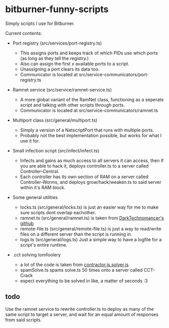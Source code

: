 # bitburner-funny-scripts

Simply scripts I use for Bitburner.

Current contents:

- Port registry (src/services/port-registry.ts)
    - This assigns ports and keeps track of which PIDs use which ports (as long as they tell the registry.)
    - Also can assign the first x available ports to a script.
    - Unassigning a port clears its data too.
    - Communicator is located at src/service-communicators/port-registry.ts


- Ramnet service (src/service/ramnet-service.ts)
    - A more global variant of the RamNet class, functioning as a seperate script and talking with other scripts through ports.
    - Communicator is located at src/service-communicators/ramnet.ts

- Multiport class (src/general/multiport.ts)
    - Simply a version of a NetscriptPort that runs with multiple ports.
    - Probably not the best implementation possible, but works for what I use it for.

- Small infection script (src/infect/infect.ts)
    - Infects and gains as much access to all servers it can access, then if you are able to hack it, deploys controller.ts to a server called Controller-Central.
    - Each controller has its own section of RAM on a server called Controller-Worms, and deploys grow/hack/weaken.ts to said server within it's RAM block.

- Some general utilities
    - locks.ts (src/general/locks.ts) is just an easier way for me to make sure scripts dont overlap eachother.
    - ramnet.ts (src/general/ramnet.ts) is taken from [DarkTechnomancer's github](https://github.com/DarkTechnomancer/darktechnomancer.github.io)
    - remote-file.ts (src/general/remote-file.ts) is just a way to read/write files on a different server than the script is running in.
    - logs.ts (src/general/logs.ts) Just a simple way to have a logfile for a script's entire runtime.

- .cct solving tomfoolery
    - a lot of the code is taken from [contractor.js.solver.js](https://github.com/alainbryden/bitburner-scripts/blob/main/Tasks/contractor.js.solver.js)
    - spamSolve.ts spams solve.ts 50 times onto a server called CCT-Crack
    - expect everything to be solved in like, a matter of seconds :3

## todo

Use the ramnet service to rewrite controller.ts to deploy as many of the same script to target a server, and wait for an equal amount of responses from said scripts.
